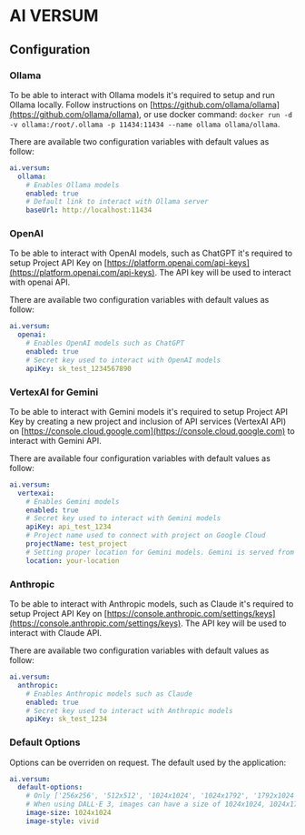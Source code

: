 # AI VERSUM

## Configuration
### Ollama
To be able to interact with Ollama models it's required to setup and run Ollama locally. Follow instructions on [https://github.com/ollama/ollama](https://github.com/ollama/ollama), or use docker command: `docker run -d -v ollama:/root/.ollama -p 11434:11434 --name ollama ollama/ollama`.

There are available two configuration variables with default values as follow:
```yml
ai.versum:
  ollama:
    # Enables Ollama models
    enabled: true
    # Default link to interact with Ollama server
    baseUrl: http://localhost:11434
```
### OpenAI
To be able to interact with OpenAI models, such as ChatGPT it's required to setup Project API Key on [https://platform.openai.com/api-keys](https://platform.openai.com/api-keys). The API key will be used to interact with openai API.

There are available two configuration variables with default values as follow:
```yml
ai.versum:
  openai:
    # Enables OpenAI models such as ChatGPT
    enabled: true
    # Secret key used to interact with OpenAI models
    apiKey: sk_test_1234567890
```
### VertexAI for Gemini
To be able to interact with Gemini models it's required to setup Project API Key by creating a new project and inclusion of API services (VertexAI API) on [https://console.cloud.google.com](https://console.cloud.google.com) to interact with Gemini API.

There are available four configuration variables with default values as follow:
```yml
ai.versum:
  vertexai:
    # Enables Gemini models
    enabled: true
    # Secret key used to interact with Gemini models
    apiKey: api_test_1234
    # Project name used to connect with project on Google Cloud
    projectName: test_project
    # Setting proper location for Gemini models. Gemini is served from different regions
    location: your-location
```
### Anthropic
To be able to interact with Anthropic models, such as Claude it's required to setup Project API Key on [https://console.anthropic.com/settings/keys](https://console.anthropic.com/settings/keys). The API key will be used to interact with Claude API.

There are available two configuration variables with default values as follow:
```yml
ai.versum:
  anthropic:
    # Enables Anthropic models such as Claude
    enabled: true
    # Secret key used to interact with Anthropic models
    apiKey: sk_test_1234
```
### Default Options
Options can be overriden on request. The default used by the application:
```yml
ai.versum:
  default-options:
    # Only ['256x256', '512x512', '1024x1024', '1024x1792', '1792x1024']
    # When using DALL·E 3, images can have a size of 1024x1024, 1024x1792 or 1792x1024 pixels.
    image-size: 1024x1024
    image-style: vivid
```
